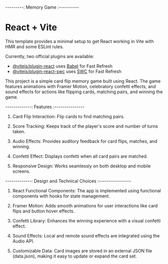 ---------: Memory Game :----------

# React + Vite

This template provides a minimal setup to get React working in Vite with HMR and some ESLint rules.

Currently, two official plugins are available:

- [@vitejs/plugin-react](https://github.com/vitejs/vite-plugin-react/blob/main/packages/plugin-react/README.md) uses [Babel](https://babeljs.io/) for Fast Refresh
- [@vitejs/plugin-react-swc](https://github.com/vitejs/vite-plugin-react-swc) uses [SWC](https://swc.rs/) for Fast Refresh


This project is a simple card flip memory game built using React. The game features animations with Framer Motion, celebratory confetti effects, and sound effects for actions like flipping cards, matching pairs, and winning the game.

-------------: Features :---------------

1. Card Flip Interaction: Flip cards to find matching pairs.

2. Score Tracking: Keeps track of the player's score and number of turns taken.

3. Audio Effects: Provides auditory feedback for card flips, matches, and winning.

4. Confetti Effect: Displays confetti when all card pairs are matched.

5. Responsive Design: Works seamlessly on both desktop and mobile screens.

 -------------: Design and Technical Choices :----------------

1. React Functional Components: The app is implemented using functional components with hooks for state management.

2. Framer Motion: Adds smooth animations for user interactions like card flips and button hover effects.

3. Confetti Library: Enhances the winning experience with a visual confetti effect.

4. Sound Effects: Local and remote sound effects are integrated using the Audio API.

5. Customizable Data: Card images are stored in an external JSON file (data.json), making it easy to update or expand the card set.
